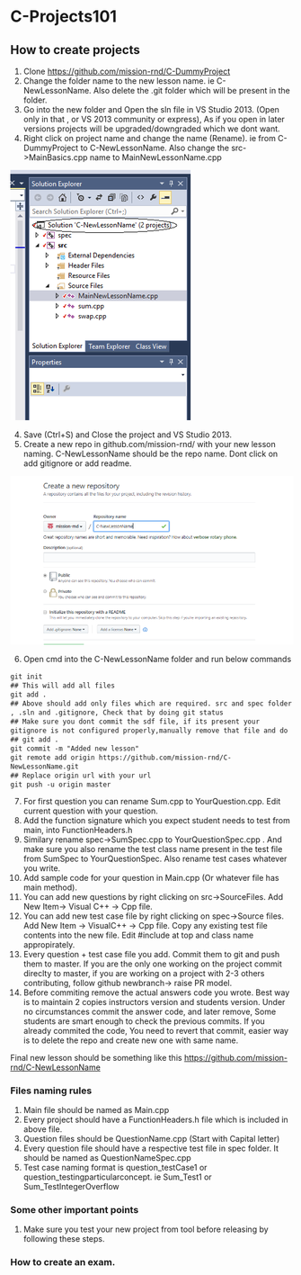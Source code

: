 # C-Projects101

## How to create projects 

1. Clone https://github.com/mission-rnd/C-DummyProject
2. Change the folder name to the new lesson name. ie C-NewLessonName. Also delete the .git folder which will be present in the folder. 
3. Go into the new folder and Open the sln file in VS Studio 2013. (Open only in that , or VS 2013 community or express), As if you open in later versions projects will be upgraded/downgraded which we dont want.
3. Right click on project name and change the name (Rename). ie from C-DummyProject to C-NewLessonName. Also change the src->MainBasics.cpp name to MainNewLessonName.cpp

![Alt text](images/cproject2.PNG?raw=true "Renaming project in Vs 2013")

4. Save (Ctrl+S) and Close the project and VS Studio 2013. 
5. Create a new repo in github.com/mission-rnd/ with your new lesson naming. C-NewLessonName should be the repo name. Dont click on add gitignore or add readme. 

![Alt text](images/cproject3.PNG?raw=true "Create a new Repo ")

6. Open cmd into the C-NewLessonName folder and run below commands
```
git init
## This will add all files
git add .
## Above should add only files which are required. src and spec folder , .sln and .gitignore, Check that by doing git status
## Make sure you dont commit the sdf file, if its present your gitignore is not configured properly,manually remove that file and do 
## git add .
git commit -m "Added new lesson"
git remote add origin https://github.com/mission-rnd/C-NewLessonName.git
## Replace origin url with your url
git push -u origin master
```
7. For first question you can rename Sum.cpp to YourQuestion.cpp. Edit current question with your question.
8. Add the function signature which you expect student needs to test from main, into FunctionHeaders.h
9. Similary rename spec->SumSpec.cpp to YourQuestionSpec.cpp . And make sure you also rename the test class name present in the test file from SumSpec to YourQuestionSpec. Also rename test cases whatever you write.
10. Add sample code for your question in Main.cpp (Or whatever file has main method). 
11. You can add new questions by right clicking on src->SourceFiles. Add New Item-> Visual C++ -> Cpp file.
12. You can add new test case file by right clicking on spec->Source files. Add New Item -> VisualC++ -> Cpp file. Copy any existing test file contents into the new file. Edit #include at top and class name appropirately. 
13. Every question + test case file you add. Commit them to git and push them to master. If you are the only one working on the project commit direclty to master, if you are working on a project with 2-3 others contributing, follow github newbranch-> raise PR model. 
14. Before commiting remove the actual answers code you wrote. Best way is to maintain 2 copies instructors version and students version. Under no circumstances commit the answer code, and later remove, Some students are smart enough to check the previous commits. If you already commited the code, You need to revert that commit, easier way is to delete the repo and create new one with same name.

Final new lesson should be something like this https://github.com/mission-rnd/C-NewLessonName

### Files naming rules
1. Main file should be named as Main<LessonName>.cpp
2. Every project should have a FunctionHeaders.h file which is included in above file. 
3. Question files should be QuestionName.cpp (Start with Capital letter)
4. Every question file should have a respective test file in spec folder. It should be named as QuestionNameSpec.cpp
5. Test case naming format is question_testCase1 or question_testingparticularconcept. ie Sum_Test1 or Sum_TestIntegerOverflow

### Some other important points
1. Make sure you test your new project from tool before releasing by following these steps.

### How to create an exam.
